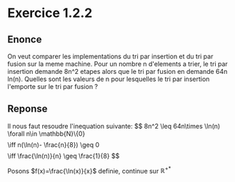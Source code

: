 # Exercice 1.2.2

## Enonce
On veut comparer les implementations du tri par insertion et du tri par fusion sur la meme machine. Pour un nombre n d'elements a trier, le tri par insertion demande 8n^2 etapes alors que le tri par fusion en demande 64n ln(n). Quelles sont les valeurs de n pour lesquelles le tri par insertion l'emporte sur le tri par fusion ?

## Reponse

Il nous faut resoudre l'inequation suivante:
$$
8n^2 \leq 64n\times \ln(n) \forall n\in \mathbb{N}\\{0\}
$$
$$
\iff n(\ln(n)- \frac{n}{8}) \geq 0
$$
$$
\iff \frac{\ln(n)}{n} \geq \frac{1}{8}
$$

Posons $f(x)=\frac{\ln(x)}{x}$ definie, continue sur $\mathbb{R}^{+*}$
